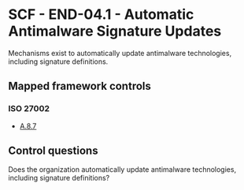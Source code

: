 # SCF - END-04.1 - Automatic Antimalware Signature Updates
Mechanisms exist to automatically update antimalware technologies, including signature definitions. 
## Mapped framework controls
### ISO 27002
- [A.8.7](../iso27002/a-8.md#a87)
  
## Control questions
Does the organization automatically update antimalware technologies, including signature definitions? 
  
